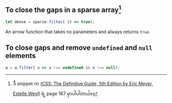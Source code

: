 ## To close the gaps in a sparse array[^1]
```javascript
let dense = sparse.filter( () => true);
```
An arrow function that takes no parameters and always returns `true`.

## To close gaps and remove `undefined` and `null` elements
```javascript
a = a.filter( x => x !== undefined && x !== null);
```

[^1]: ဒီ snippet က ([CSS: The Definitive Guide, 5th Edition by Eric Meyer, Estelle Weyl](https://www.oreilly.com/library/view/css-the-definitive/9781098117603/)) ရဲ့ page 167 မှာပါပါတယ်။ 
